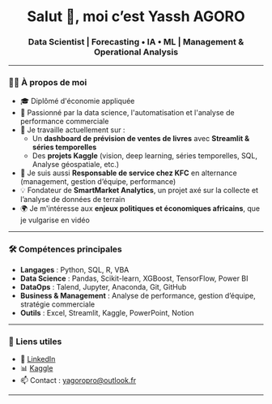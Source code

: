 <h1 align="center">Salut 👋, moi c’est Yassh AGORO</h1>
<h3 align="center">Data Scientist | Forecasting • IA • ML | Management & Operational Analysis</h3>

---

### 👨‍💻 À propos de moi

- 🎓 Diplômé d'économie appliquée  
- 🧠 Passionné par la data science, l'automatisation et l'analyse de performance commerciale  
- 🔭 Je travaille actuellement sur :  
  - Un **dashboard de prévision de ventes de livres** avec **Streamlit & séries temporelles**
  - Des **projets Kaggle** (vision, deep learning, séries temporelles, SQL, Analyse géospatiale, etc.)
- 💼 Je suis aussi **Responsable de service chez KFC** en alternance (management, gestion d’équipe, performance)
- 💡 Fondateur de **SmartMarket Analytics**, un projet axé sur la collecte et l’analyse de données de terrain
- 🌍 Je m'intéresse aux **enjeux politiques et économiques africains**, que je vulgarise en vidéo

---

### 🛠️ Compétences principales

- **Langages** : Python, SQL, R, VBA
- **Data Science** : Pandas, Scikit-learn, XGBoost, TensorFlow, Power BI
- **DataOps** : Talend, Jupyter, Anaconda, Git, GitHub
- **Business & Management** : Analyse de performance, gestion d’équipe, stratégie commerciale
- **Outils** : Excel, Streamlit, Kaggle, PowerPoint, Notion


---

### 🔗 Liens utiles

- 💼 [LinkedIn](https://www.linkedin.com/in/yassh-agoro-91a460315)
- 📊 [Kaggle](https://www.kaggle.com/yasshagoro)
- 📫 Contact : yagoropro@outlook.fr

---

